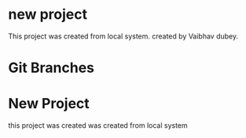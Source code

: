 # new project 

This project was created from local system.
created by Vaibhav dubey.

# Git Branches

# New Project 

this project was created was created from local system